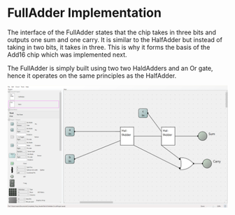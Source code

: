 # FullAdder Implementation

The interface of the FullAdder states that the chip takes in three bits and outputs one sum and one carry. It is similar to the HalfAdder but instead of taking in two bits, it takes in three. This is why it forms the basis of the Add16 chip which was implemented next. 

The FullAdder is simply built using two two HaldAdders and an Or gate, hence it operates on the same principles as the HalfAdder.

![FullAdder Implementation](FullAdder.png)


